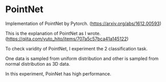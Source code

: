 # PointNet
Implementation of PointNet by Pytorch. (https://arxiv.org/abs/1612.00593)

This is the explanation of PointNet as I wrote. (https://qiita.com/yuto_hito/items/707a5c57bca41a145122)

To check varidity of PointNet, I experiment the 2 classification task.

One data is sampled from uniform distribution and other is sampled from normal distribution as 3D data.

In this experiment, PoinNet has high performance.
